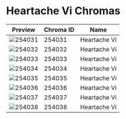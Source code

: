 # Heartache Vi Chromas



| Preview | Chroma ID | Name |
|---------|-----------|------|
| ![254031](https://raw.communitydragon.org/latest/plugins/rcp-be-lol-game-data/global/default/v1/champion-chroma-images/254/254031.png) | 254031 | Heartache Vi |
| ![254032](https://raw.communitydragon.org/latest/plugins/rcp-be-lol-game-data/global/default/v1/champion-chroma-images/254/254032.png) | 254032 | Heartache Vi |
| ![254033](https://raw.communitydragon.org/latest/plugins/rcp-be-lol-game-data/global/default/v1/champion-chroma-images/254/254033.png) | 254033 | Heartache Vi |
| ![254034](https://raw.communitydragon.org/latest/plugins/rcp-be-lol-game-data/global/default/v1/champion-chroma-images/254/254034.png) | 254034 | Heartache Vi |
| ![254035](https://raw.communitydragon.org/latest/plugins/rcp-be-lol-game-data/global/default/v1/champion-chroma-images/254/254035.png) | 254035 | Heartache Vi |
| ![254036](https://raw.communitydragon.org/latest/plugins/rcp-be-lol-game-data/global/default/v1/champion-chroma-images/254/254036.png) | 254036 | Heartache Vi |
| ![254037](https://raw.communitydragon.org/latest/plugins/rcp-be-lol-game-data/global/default/v1/champion-chroma-images/254/254037.png) | 254037 | Heartache Vi |
| ![254038](https://raw.communitydragon.org/latest/plugins/rcp-be-lol-game-data/global/default/v1/champion-chroma-images/254/254038.png) | 254038 | Heartache Vi |